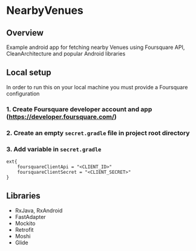 # NearbyVenues
## Overview
Example android app for fetching nearby Venues using Foursquare API, CleanArchitecture and popular Android libraries
## Local setup
In order to run this on your local machine you must provide a Foursquare configuration
### 1. Create Foursquare developer account and app (https://developer.foursquare.com/)
### 2. Create an empty `secret.gradle` file in project root directory
### 3. Add variable in `secret.gradle`

```
ext{
    foursquareClientApi = "<CLIENT_ID>"
    foursquareClientSecret = "<CLIENT_SECRET>"
}
```

## Libraries
 - RxJava, RxAndroid
 - FastAdapter
 - Mockito
 - Retrofit
 - Moshi
 - Glide
